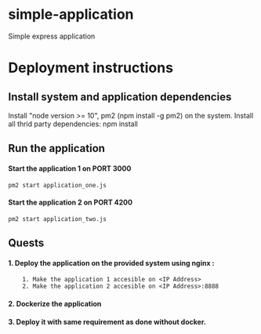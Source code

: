 # simple-application

Simple express application

# Deployment instructions

## Install system and application dependencies

Install "node version >= 10", pm2 (npm install -g pm2)  on the system.
Install all thrid party dependencies: npm install

## Run the application

#### Start the application 1 on PORT 3000
    pm2 start application_one.js 
#### Start the application 2 on PORT 4200
    pm2 start application_two.js

## Quests

#### 1. Deploy the application on the provided system using nginx :
        1. Make the application 1 accesible on <IP Address> 
        2. Make the application 2 accesible on <IP Address>:8888
#### 2. Dockerize the application 
#### 3. Deploy it with same requirement as done without docker.